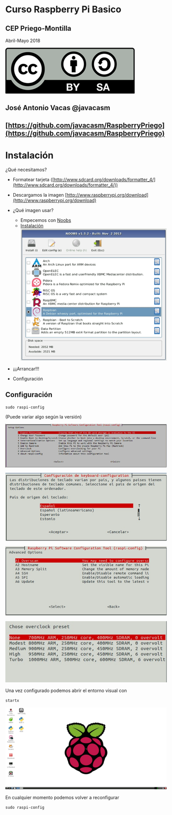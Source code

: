 # Curso Raspberry Pi Basico

## CEP Priego-Montilla

Abril-Mayo 2018

![CC](./imagenes/Licencia_CC.png)

## José Antonio Vacas  @javacasm

## [https://github.com/javacasm/RaspberryPriego](https://github.com/javacasm/RaspberryPriego)

# Instalación

¿Qué necesitamos?

* Formatear tarjeta ([http://www.sdcard.org/downloads/formatter_4/](http://www.sdcard.org/downloads/formatter_4/))
* Descargamos la imagen [http://www.raspberrypi.org/download](http://www.raspberrypi.org/download)
* ¿Qué imagen usar?
	* Empecemos con [Noobs](https://www.raspberrypi.org/blog/tag/noobs/)
	* [Instalación](https://www.raspberrypi.org/help/noobs-setup/)
![noobs](./imagenes/noobs.png)

* ¡¡¡Arrancar!!!
* Configuración

## Configuración

	sudo raspi-config

(Puede variar algo según la versión)

![config](./imagenes/config.png)

![teclado](./imagenes/teclado.png)

![avanzado](./imagenes/avanzados.png)

![overclock](./imagenes/overcock.png)


Una vez configurado podemos abrir el entorno visual con

	startx



![statx](./imagenes/raspX.png)

En cualquier momento podemos volver a reconfigurar


	sudo raspi-config
